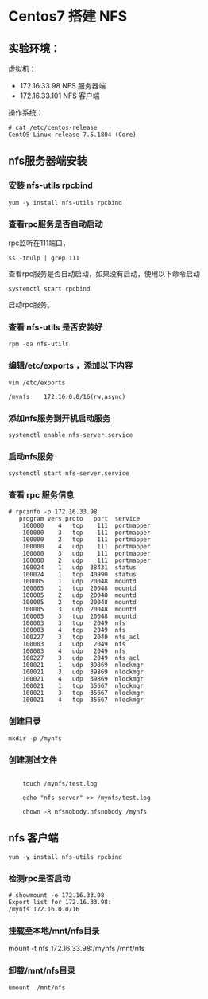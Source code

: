 # Centos7 搭建 NFS

## 实验环境：

虚拟机：

* 172.16.33.98     NFS 服务器端
* 172.16.33.101    NFS 客户端

操作系统：

```
# cat /etc/centos-release
CentOS Linux release 7.5.1804 (Core)
```

## nfs服务器端安装

### 安装 nfs-utils rpcbind

```
yum -y install nfs-utils rpcbind
```

### 查看rpc服务是否自动启动

rpc监听在111端口，

```
ss -tnulp | grep 111
```

查看rpc服务是否自动启动，如果没有启动，使用以下命令启动

```
systemctl start rpcbind
```

启动rpc服务。

### 查看 nfs-utils 是否安装好

```
rpm -qa nfs-utils
```

### 编辑/etc/exports ，添加以下内容

```
vim /etc/exports

/mynfs    172.16.0.0/16(rw,async)
```

### 添加nfs服务到开机启动服务

```
systemctl enable nfs-server.service
```

### 启动nfs服务

```
systemctl start nfs-server.service
```

### 查看 rpc 服务信息

```
# rpcinfo -p 172.16.33.98
   program vers proto   port  service
    100000    4   tcp    111  portmapper
    100000    3   tcp    111  portmapper
    100000    2   tcp    111  portmapper
    100000    4   udp    111  portmapper
    100000    3   udp    111  portmapper
    100000    2   udp    111  portmapper
    100024    1   udp  38431  status
    100024    1   tcp  40990  status
    100005    1   udp  20048  mountd
    100005    1   tcp  20048  mountd
    100005    2   udp  20048  mountd
    100005    2   tcp  20048  mountd
    100005    3   udp  20048  mountd
    100005    3   tcp  20048  mountd
    100003    3   tcp   2049  nfs
    100003    4   tcp   2049  nfs
    100227    3   tcp   2049  nfs_acl
    100003    3   udp   2049  nfs
    100003    4   udp   2049  nfs
    100227    3   udp   2049  nfs_acl
    100021    1   udp  39869  nlockmgr
    100021    3   udp  39869  nlockmgr
    100021    4   udp  39869  nlockmgr
    100021    1   tcp  35667  nlockmgr
    100021    3   tcp  35667  nlockmgr
    100021    4   tcp  35667  nlockmgr
```

### 创建目录

```
mkdir -p /mynfs
```

### 创建测试文件


```

    touch /mynfs/test.log

    echo "nfs server" >> /mynfs/test.log

    chown -R nfsnobody.nfsnobody /mynfs
```

## nfs 客户端

```
yum -y install nfs-utils rpcbind
```

### 检测rpc是否启动

```
# showmount -e 172.16.33.98
Export list for 172.16.33.98:
/mynfs 172.16.0.0/16
```

### 挂载至本地/mnt/nfs目录

mount -t nfs 172.16.33.98:/mynfs  /mnt/nfs

### 卸载/mnt/nfs目录

```
umount  /mnt/nfs
```
